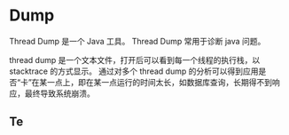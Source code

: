 # Dump
Thread Dump 是一个 Java 工具。
Thread Dump 常用于诊断 java 问题。

thread dump 是一个文本文件，打开后可以看到每一个线程的执行栈，以stacktrace 的方式显示。
通过对多个 thread dump 的分析可以得到应用是否“卡”在某一点上，即在某一点运行的时间太长，如数据库查询，长期得不到响应，最终导致系统崩溃。

## Te